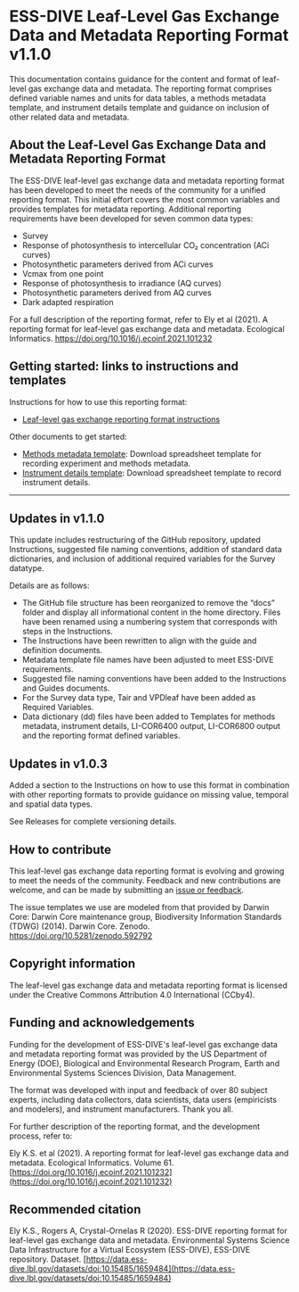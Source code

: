 # ESS-DIVE Leaf-Level Gas Exchange Data and Metadata Reporting Format v1.1.0

This documentation contains guidance for the content and format of leaf-level gas exchange data and metadata. The reporting format comprises defined variable names and units for data tables, a methods metadata template, and instrument details template and guidance on inclusion of other related data and metadata.   

## About the Leaf-Level Gas Exchange Data and Metadata Reporting Format

The ESS-DIVE leaf-level gas exchange data and metadata reporting format has been developed to meet the needs of the community for a unified reporting format. This initial effort covers the most common variables and provides templates for metadata reporting. Additional reporting requirements have been developed for seven common data types: 
* Survey
* Response of photosynthesis to intercellular CO&#8322; concentration (ACi curves)
* Photosynthetic parameters derived from ACi curves
* Vcmax from one point
* Response of photosynthesis to irradiance (AQ curves)
* Photosynthetic parameters derived from AQ curves
* Dark adapted respiration

For a full description of the reporting format, refer to Ely et al (2021). A reporting format for leaf-level gas exchange data and metadata. Ecological Informatics. https://doi.org/10.1016/j.ecoinf.2021.101232 

## Getting started: links to instructions and templates

Instructions for how to use this reporting format:
- [Leaf-level gas exchange reporting format instructions](instructions.md) 

Other documents to get started:
- [Methods metadata template](https://github.com/ess-dive-community/essdive-leaf-gas-exchange/blob/master/templates/methodsMetadataTemplate.xlsx): Download spreadsheet template for recording experiment and methods metadata. 
- [Instrument details template](https://github.com/ess-dive-community/essdive-leaf-gas-exchange/blob/master/templates/instrumentDetailsTemplate.xlsx): Download spreadsheet template to record instrument details. 

---
## Updates in v1.1.0
This update includes restructuring of the GitHub repository, updated Instructions, suggested file naming conventions, addition of standard data dictionaries, and inclusion of additional required variables for the Survey datatype. 

Details are as follows:
- The GitHub file structure has been reorganized to remove the “docs” folder and display all informational content in the home directory. Files have been renamed using a numbering system that corresponds with steps in the Instructions. 
- The Instructions have been rewritten to align with the guide and definition documents. 
- Metadata template file names have been adjusted to meet ESS-DIVE requirements.
- Suggested file naming conventions have been added to the Instructions and Guides documents.
- For the Survey data type, Tair and VPDleaf have been added as Required Variables. 
- Data dictionary (dd) files have been added to Templates for methods metadata, instrument details, LI-COR6400 output, LI-COR6800 output and the reporting format defined variables.



## Updates in v1.0.3

Added a section to the Instructions on how to use this format in combination with other reporting formats to provide guidance on missing value, temporal and spatial data types.

See Releases for complete versioning details. 

## How to contribute 

This leaf-level gas exchange data reporting format is evolving and growing to meet the needs of the community. Feedback and new contributions are welcome, and can be made by submitting an [issue or feedback](https://github.com/ess-dive-community/essdive-leaf-gas-exchange/issues/new/choose).  

The issue templates we use are modeled from that provided by Darwin Core:
Darwin Core maintenance group, Biodiversity Information Standards (TDWG) (2014). Darwin Core. Zenodo. https://doi.org/10.5281/zenodo.592792

## Copyright information

The leaf-level gas exchange data and metadata reporting format is licensed under the Creative Commons Attribution 4.0 International (CCby4).

## Funding and acknowledgements

Funding for the development of ESS-DIVE's leaf-level gas exchange data and metadata reporting format was provided by the US Department of Energy (DOE), Biological and Environmental Research Program, Earth and Environmental Systems Sciences Division, Data Management.

The format was developed with input and feedback of over 80 subject experts, including data collectors, data scientists, data users (empiricists and modelers), and instrument manufacturers. Thank you all. 

For further description of the reporting format, and the development process, refer to:

Ely K.S. et al (2021). A reporting format for leaf-level gas exchange data and metadata. Ecological Informatics. Volume 61.  [https://doi.org/10.1016/j.ecoinf.2021.101232](https://doi.org/10.1016/j.ecoinf.2021.101232)

## Recommended citation

Ely K.S., Rogers A, Crystal-Ornelas R (2020). ESS-DIVE reporting format for leaf-level gas exchange data and metadata. Environmental Systems Science Data Infrastructure for a Virtual Ecosystem (ESS-DIVE), ESS-DIVE repository. Dataset. [https://data.ess-dive.lbl.gov/datasets/doi:10.15485/1659484](https://data.ess-dive.lbl.gov/datasets/doi:10.15485/1659484)
